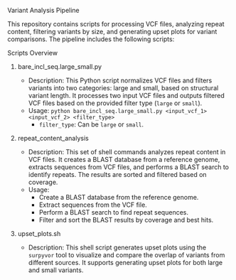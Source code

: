 Variant Analysis Pipeline

This repository contains scripts for processing VCF files, analyzing repeat content, filtering variants by size, and generating upset plots for variant comparisons. The pipeline includes the following scripts:

Scripts Overview

1. bare_incl_seq.large_small.py
   - Description: This Python script normalizes VCF files and filters variants into two categories: large and small, based on structural variant length. It processes two input VCF files and outputs filtered VCF files based on the provided filter type (`large` or `small`).
   - Usage:
     `python bare_incl_seq.large_small.py <input_vcf_1> <input_vcf_2> <filter_type>`
     - `filter_type`: Can be `large` or `small`.

2. repeat_content_analysis
   - Description: This set of shell commands analyzes repeat content in VCF files. It creates a BLAST database from a reference genome, extracts sequences from VCF files, and performs a BLAST search to identify repeats. The results are sorted and filtered based on coverage.
   - Usage: 
     - Create a BLAST database from the reference genome.
     - Extract sequences from the VCF file.
     - Perform a BLAST search to find repeat sequences.
     - Filter and sort the BLAST results by coverage and best hits.

3. upset_plots.sh
   - Description: This shell script generates upset plots using the `surpyvor` tool to visualize and compare the overlap of variants from different sources. It supports generating upset plots for both large and small variants.
